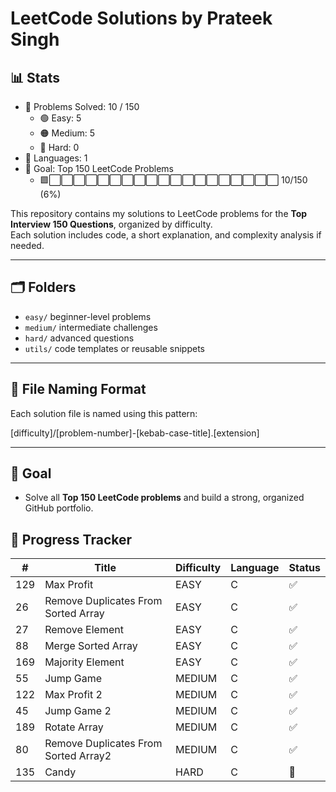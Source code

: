 # LeetCode Solutions by Prateek Singh
<!-- STATS_START -->
## :bar_chart: Stats
- :1234: Problems Solved: 10 / 150
  - :green_circle: Easy: 5
  - :orange_circle: Medium: 5
  - :red_circle: Hard: 0
- :jigsaw: Languages: 1
- :dart: Goal: Top 150 LeetCode Problems
  - :green_square::white_large_square::white_large_square::white_large_square::white_large_square::white_large_square::white_large_square::white_large_square::white_large_square::white_large_square::white_large_square::white_large_square::white_large_square::white_large_square::white_large_square::white_large_square::white_large_square::white_large_square::white_large_square::white_large_square: 10/150 (6%)
<!-- STATS_END -->



























































































<!-- STATS_END -->
<!-- STATS_END -->
<!-- STATS_END -->
<!-- STATS_END -->
<!-- STATS_END -->
<!-- STATS_END -->
<!-- STATS_END -->
<!-- STATS_END -->



This repository contains my solutions to LeetCode problems for the **Top Interview 150 Questions**, organized by difficulty.  
Each solution includes code, a short explanation, and complexity analysis if needed.

---

## :card_index_dividers: Folders

- `easy/` beginner-level problems  
- `medium/` intermediate challenges  
- `hard/` advanced questions  
- `utils/` code templates or reusable snippets

---

## :receipt: File Naming Format

Each solution file is named using this pattern:

[difficulty]/[problem-number]-[kebab-case-title].[extension]

---

## :rocket: Goal

- Solve all **Top 150 LeetCode problems** and build a strong, organized GitHub portfolio.

<!-- TRACKER_END -->

<!-- TRACKER_END -->

<!-- TRACKER_END -->

<!-- TRACKER_END -->

<!-- TRACKER_END -->

<!-- TRACKER_END -->

<!-- TRACKER_END -->

<!-- TRACKER_START -->
## :calendar: Progress Tracker
| # | Title | Difficulty | Language | Status |
|---|-------|------------|----------|--------|
| 129 | Max Profit | EASY | C | :white_check_mark: |
| 26 | Remove Duplicates From Sorted Array | EASY | C | :white_check_mark: |
| 27 | Remove Element | EASY | C | :white_check_mark: |
| 88 | Merge Sorted Array | EASY | C | :white_check_mark: |
| 169 | Majority Element | EASY | C | :white_check_mark: |
| 55 | Jump Game | MEDIUM | C | :white_check_mark: |
| 122 | Max Profit 2 | MEDIUM | C | :white_check_mark: |
| 45 | Jump Game 2 | MEDIUM | C | :white_check_mark: |
| 189 | Rotate Array | MEDIUM | C | :white_check_mark: |
| 80 | Remove Duplicates From Sorted Array2 | MEDIUM | C | :white_check_mark: |
| 135 | Candy | HARD | C | :red_circle: |
<!-- TRACKER_END -->



























































































<!-- TRACKER_END -->
